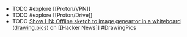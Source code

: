 - TODO #explore [[Proton/VPN]]
- TODO #explore [[Proton/Drive]]
- TODO [Show HN: Offline sketch to image geneartor in a whiteboard (drawing.pics)](https://news.ycombinator.com/item?id=40480336) on [[Hacker News]] #DrawingPics